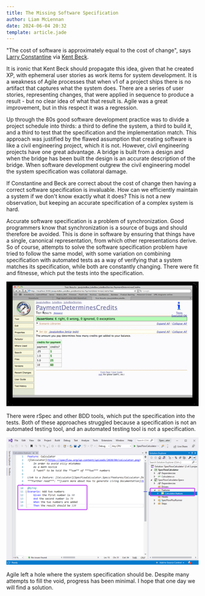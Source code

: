 ```yaml
---
title: The Missing Software Specification
author: Liam McLennan
date: 2024-06-04 20:32
template: article.jade
---
```


"The cost of software is approximately equal to the cost of change", says [Larry Constantine](https://vtda.org/books/Computing/Programming/StructuredDesign_EdwardYourdonLarryConstantine.pdf) via [Kent Beck](https://www.youtube.com/watch?v=yBEcq23OgB4&t=1497s). 

It is ironic that Kent Beck should propagate this idea, given that he created XP, with ephemeral user stories as work items for system development. It is a weakness of Agile processes that when v1 of a project ships there is no artifact that captures what the system does. There are a series of user stories, representing changes, that were applied in sequence to produce a result - but no clear idea of what that result is. Agile was a great improvement, but in this respect it was a regression. 

Up through the 80s good software development practice was to divide a project schedule into thirds: a third to define the system, a third to build it, and a third to test that the specification and the implementation match. This approach was justified by the flawed assumption that creating software is like a civil engineering project, which it is not. However, civil engineering projects have one great advantage. A bridge is built from a design and when the bridge has been built the design is an accurate description of the bridge. When software development outgrew the civil engineering model the system specification was collatoral damage. 

If Constantine and Beck are correct about the cost of change then having a correct software specification is invaluable. How can we efficiently maintain a system if we don't know exactly what it does? This is not a new observation, but keeping an accurate specification of a complex system is hard. 

Accurate software specification is a problem of synchronization. Good programmers know that synchronization is a source of bugs and should therefore be avoided. This is done in software by ensuring that things have a single, canonical representation, from which other representations derive. So of course, attempts to solve the software specification problem have tried to follow the same model, with some variation on combining specification with automated tests as a way of verifying that a system matches its specification, while both are constantly changing. There were fit and fitnesse, which put the tests into the specification. 

![fitnesse](fitnesse.png)

There were rSpec and other BDD tools, which put the specification into the tests. Both of these approaches struggled because a specification is not an automated testing tool, and an automated testing tool is not a specification. 

![specflow](sflow.png)

Agile left a hole where the system specification should be. Despite many attempts to fill the void, progress has been minimal. I hope that one day we will find a solution. 